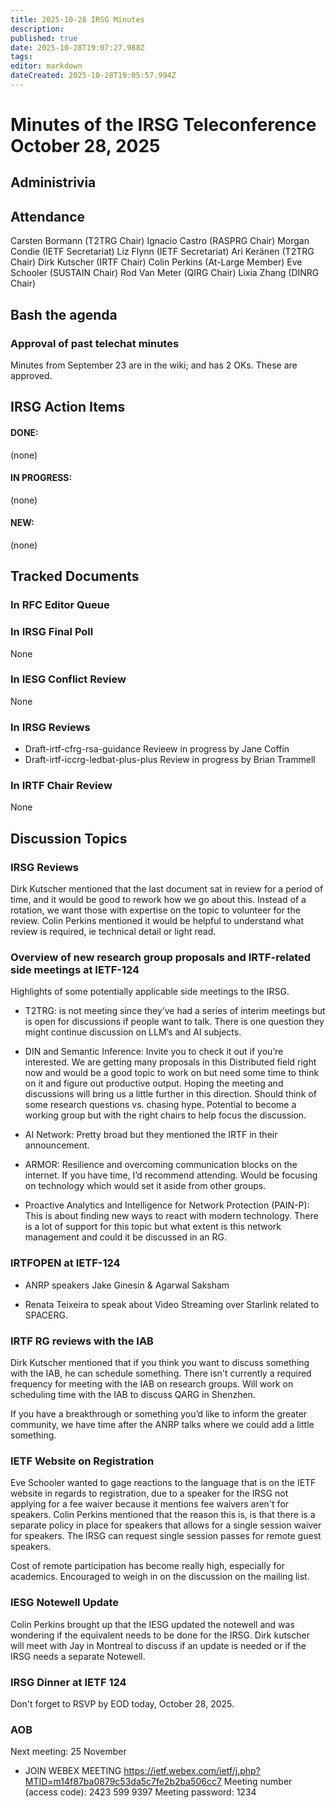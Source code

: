 ```yaml
---
title: 2025-10-28 IRSG Minutes
description: 
published: true
date: 2025-10-28T19:07:27.988Z
tags: 
editor: markdown
dateCreated: 2025-10-28T19:05:57.994Z
---
```


# Minutes of the IRSG Teleconference October 28, 2025
## Administrivia
## Attendance

Carsten Bormann (T2TRG Chair)
Ignacio Castro (RASPRG Chair)
Morgan Condie (IETF Secretariat)
Liz Flynn (IETF Secretariat)
Ari Keränen (T2TRG Chair)
Dirk Kutscher (IRTF Chair)
Colin Perkins (At-Large Member)
Eve Schooler (SUSTAIN Chair)
Rod Van Meter (QIRG Chair)
Lixia Zhang (DINRG Chair)

## Bash the agenda

### Approval of past telechat minutes
Minutes from September 23 are in the wiki; and has 2 OKs. These are approved.
## IRSG Action Items
#### DONE:
(none)

#### IN PROGRESS:
(none)
#### NEW:
(none)

## Tracked Documents
### In RFC Editor Queue

### In IRSG Final Poll
None
### In IESG Conflict Review
None
### In IRSG Reviews
- Draft-irtf-cfrg-rsa-guidance
Revieew in progress by Jane Coffin
- Draft-irtf-iccrg-ledbat-plus-plus
Review in progress by Brian Trammell

### In IRTF Chair Review
None
## Discussion Topics
### IRSG Reviews
Dirk Kutscher mentioned that the last document sat in review for a period of time, and it would be good to rework how we go about this. Instead of a rotation, we want those with expertise on the topic to volunteer for the review. Colin Perkins mentioned it would be helpful to understand what review is required, ie technical detail or light read. 
 
### Overview of new research group proposals and IRTF-related side meetings at IETF-124

Highlights of some potentially applicable side meetings to the IRSG.

- T2TRG: is not meeting since they’ve had a series of interim meetings but is open for discussions if people want to talk. There is one question they might continue discussion on LLM’s and AI subjects. 


- DIN and Semantic Inference: Invite you to check it out if you’re interested. We are getting many proposals in this Distributed field right now and would be a good topic to work on but need some time to think on it and figure out productive output. Hoping the meeting and discussions will bring us a little further in this direction. Should think of some research questions vs. chasing hype. Potential to become a working group but with the right chairs to help focus the discussion.


- AI Network: Pretty broad but they mentioned the IRTF in their announcement. 


- ARMOR: Resilience and overcoming communication blocks on the internet. If you have time, I’d recommend attending. Would be focusing on technology which would set it aside from other groups. 


- Proactive Analytics and Intelligence for Network Protection (PAIN-P): This is about finding new ways to react with modern technology. There is a lot of support for this topic but what extent is this network management and could it be discussed in an RG.


### IRTFOPEN at IETF-124
- ANRP speakers Jake Ginesin & Agarwal Saksham

- Renata Teixeira to speak about Video Streaming over Starlink related to SPACERG.

### IRTF RG reviews with the IAB
Dirk Kutscher mentioned that if you think you want to discuss something with the IAB, he can schedule something. There isn't currently a required frequency for meeting with the IAB on research groups. Will work on scheduling time with the IAB to discuss QARG in Shenzhen.

If you have a breakthrough or something you’d like to inform the greater community, we have time after the ANRP talks where we could add a little something.  


### IETF Website on Registration
Eve Schooler wanted to gage reactions to the language that is on the IETF website in regards to registration, due to a speaker for the IRSG not applying for a fee waiver because it mentions fee waivers aren't for speakers. Colin Perkins mentioned that the reason this is, is that there is a separate policy in place for speakers that allows for a single session waiver for speakers. The IRSG can request single session passes for remote guest speakers.

Cost of remote participation has become really high, especially for academics. Encouraged to weigh in on the discussion on the mailing list.

### IESG Notewell Update

Colin Perkins brought up that the IESG updated the notewell and was wondering if the equivalent needs to be done for the IRSG. Dirk kutscher will meet with Jay in Montreal to discuss if an update is needed or if the IRSG needs a separate Notewell. 

### IRSG Dinner at IETF 124
Don't forget to RSVP by EOD today, October 28, 2025.

### AOB
Next meeting: 25 November
- JOIN WEBEX MEETING
https://ietf.webex.com/ietf/j.php?MTID=m14f87ba0879c53da5c7fe2b2ba506cc7
Meeting number (access code): 2423 599 9397
Meeting password: 1234
